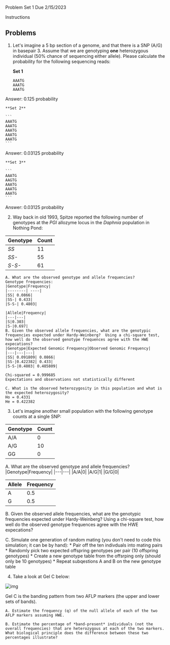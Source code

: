 Problem Set 1
Due 2/15/2023

Instructions

## Problems

1. Let's imagine a 5 bp section of a genome, and that there is a SNP (A/G) in basepair 3.  Assume that we are genotyping **one** heterozygous individual (50% chance of sequencing either allele).  Please calculate the probability for the following sequencing reads:
    
    **Set 1**
    
    ```
    AAATG
    AAATG
    AAATG
    ```
Answer: 0.125 probability 

    **Set 2**

    ```
    AAATG
    AAATG
    AAATG
    AAATG
    AAATG
    ```
Answer: 0.03125 probability 

    **Set 3**

    ```
    AAATG
    AAGTG
    AAATG
    AAATG
    AAATG
    ```
Answer: 0.03125 probability 

2. Way back in old 1993, Spitze reported the following number of genotypes at the *PGI* allozyme locus in the *Daphnia* population in Nothing Pond:

|Genotype|Count|
|--------|-----|
|*SS*| 11|
|*SS-*|55|
|*S-S-*|61|

    A. What are the observed genotype and allele frequencies? 
    Genotype frequencies: 
    |Genotype|Frequency| 
    |--------| ----|
    |SS| 0.0866|
    |SS-| 0.433|
    |S-S-| 0.4803| 
    
    |Allele|Frequency|
    |---|---| 
    |S|0.303|
    |S-|0.697|
    B. Given the observed allele frequencies, what are the genotypic frequencies expected under Hardy-Weinberg?  Using a chi-square test, how well do the observed genotype frequences agree with the HWE expecations?
    |Genotype|Expected Genomic Frequency|Observed Genomic Frequency|
    |---|---|---|
    |SS| 0.091809| 0.0866| 
    |SS-|0.422382| 0.433|
    |S-S-|0.4803| 0.485809|
    
    Chi-squared = 0.999685
    Expectations and observations not statistically different
    
    C. What is the observed heterozygosity in this population and what is the expected heterozygosity?
    Ho = 0.4331
    He = 0.422382

3.  Let's imagine another small population with the following genotype counts at a single SNP:
  
  |Genotype|Count|
  |--------|-----|
  |A/A|0|
  |A/G|10|
  |GG|0|
  
  A. What are the observed genotype and allele frequencies? 
  |Genotype|Frequency|
  |---|---| 
  |A/A|0| 
  |A/G|1|
  |G/G|0| 
  
  |Allele|Frequency|
  |---|---| 
  |A|0.5|
  |G|0.5| 
  B. Given the observed allele frequencies, what are the genotypic frequencies expected under Hardy-Weinberg?  Using a chi-square test, how well do the observed genotype frequences agree with the HWE expecations?
  
  C. Simulate one generation of random mating (you don't need to code this simulation; it can be by hand):
        * Pair off the ten indivduals into mating pairs
        * Randomly pick two expected offspring genotypes per pair (10 offspring genotypes)
        * Create a new genotype table from the offsrping only (should only be 10 genotypes)
        * Repeat subqestions A and B on the new genotype table

4.  Take a look at Gel C below:

![img](./img/February%209%2C%202023/IMG_0524.jpeg)

Gel C is the banding pattern from two AFLP markers (the upper and lower sets of bands).
    
    A. Estimate the frequency (q) of the null allele of each of the two AFLP markers assuming HWE.
    
    B. Estimate the percentage of *band-present* individuals (not the overall frequencies) that are heterozygous at each of the two markers.  What biological principle does the difference between these two percentages illustrate?


